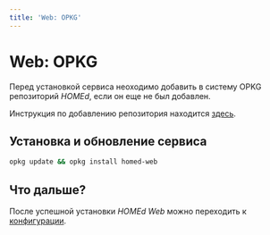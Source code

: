 ```yaml
---
title: 'Web: OPKG'
---
```


# Web: OPKG

Перед установкой сервиса неоходимо добавить в систему OPKG репозиторий _HOMEd_, если он еще не был добавлен.

Инструкция по добавлению репозитория находится [здесь](/common/opkg/).

## Установка и обновление сервиса

```sh
opkg update && opkg install homed-web
```

## Что дальше?

После успешной установки _HOMEd Web_ можно переходить к [конфигурации](/web/configuration/).
